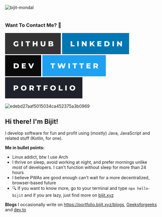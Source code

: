 [<img align="left" src="https://komarev.com/ghpvc/?username=bijit-mondal&label=Profile%20views&color=0e75b6&style=flat" alt="bijit-mondal" />](https://github.com/Bijit-Mondal)<br><br>

### Want To Contact Me? 📱

[<img alt="Bijit Mondal | Github" src="./assets/icons/-github.svg" />](https://github.com/Bijit-Mondal)
[<img alt="Bijit Mondal | Linkedin" src="./assets/icons/-linkedin.svg" />](https://www.linkedin.com/in/bijit-mondal-3b196721b/)
[<img alt="Bijit Mondal | Dev To" src="./assets/icons/-dev.svg" />](https://dev.to/mkp_bijit)
[<img alt="Bijit Mondal | Twitter" src="./assets/icons/-twitter.svg" />](https://twitter.com/BijitMondal10)
[<img alt="Bijit Mondal | Portfolio" src="./assets/icons/-portfolio.svg" />](https://portfolio.bijit.xyz)

![edebd27aaf5015034ca452375a3b0969](https://user-images.githubusercontent.com/32809211/87786036-e7cdfa80-c856-11ea-9190-f4106d1fbc43.gif)
<br/>

## Hi there! I'm Bijit!
I develop software for fun and profit using (mostly) Java, JavaScript and related stuff (Kotlin, for one). 

**Me in bullet points:**
- Linux addict, btw I use Arch
- I thrive on sleep, avoid working at night, and prefer mornings unlike most of developers. I can't function without sleep for more than 24 hours
- I believe PWAs are good enough can't wait for a more decentralized, browser-based future
- 🔍 If you want to know more, go to your terminal and type `npx hello-bijit` and if you are lazy, just find more on [bijit.xyz](https://bijit.xyz/)

**Blogs**
I occasionally write on <a href="https://portfolio.bijit.xyz/blogs">https://portfolio.bijit.xyz/blogs</a>,  <a href="https://www.geeksforgeeks.org/user/bijitmoni1oj/contributions/">Geeksforgeeks</a> and <a href="https://dev.to/mkp_bijit">dev.to</a>


